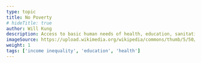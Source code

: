 ```yaml
---
type: topic
title: No Poverty
# hideTitle: true
author: Will Kung
description: Access to basic human needs of health, education, sanitation
imageSource: https://upload.wikimedia.org/wikipedia/commons/thumb/5/50/Sustainable_Development_Goal_01NoPoverty.svg/1200px-Sustainable_Development_Goal_01NoPoverty.svg.png
weight: 1
tags: ['income inequality', 'education', 'health']
---
```



